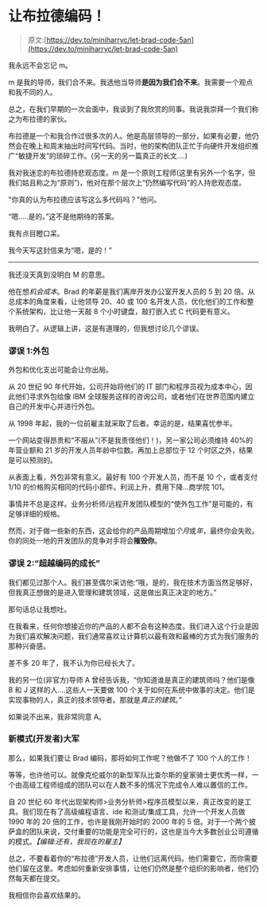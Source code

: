 # 让布拉德编码！

> 原文:[https://dev.to/miniharryc/let-brad-code-5an](https://dev.to/miniharryc/let-brad-code-5an)

我永远不会忘记 m。

m 是我的导师，我们合不来。我选他当导师**是因为我们合不来**。我需要一个观点和我不同的人。

总之，在我们早期的一次会面中，我谈到了我欣赏的同事。我说我崇拜一个我们称之为布拉德的家伙。

布拉德是一个和我合作过很多次的人。他是高层领导的一部分，如果有必要，他仍然会在晚上和周末抽出时间写代码。当时，他的架构团队正忙于向硬件开发组织推广“敏捷开发”的琐碎工作。(另一天的另一篇真正的长文....)

我对我迷恋的布拉德持悲观态度。m 是一个原则工程师(这里有另外一个名字，但我们姑且称之为“原则”)，他对在那个层次上“仍然编写代码”的人持悲观态度。

"你真的认为布拉德应该写这么多代码吗？"他问。

“嗯.....是的。”这不是他期待的答案。

我有点目瞪口呆。

我今天写这封信来为“嗯，是的！”

* * *

我还没天真到没明白 M 的意思。

他在想*机会成本*。Brad 的年薪是我们离岸开发办公室开发人员的 5 到 20 倍。从总成本的角度来看，让他领导 20、40 或 100 名开发人员，优化他们的工作和整个系统架构，比让他一天敲 8 个小时键盘，敲打嵌入式 C 代码更有意义。

我明白了。从逻辑上讲，这是有道理的，但我想讨论几个谬误。

### 谬误 1:外包

外包和优化支出可能会让你出局。

从 20 世纪 90 年代开始，公司开始将他们的 IT 部门和程序员视为成本中心，因此他们寻求外包给像 IBM 全球服务这样的咨询公司，或者他们在世界范围内建立自己的开发中心并进行外包。

从 1998 年起，我的一位前雇主就采取了后者。幸运的是，结果喜忧参半。

一个网站变得昂贵和“不服从”(不是我责怪他们！)，另一家公司必须维持 40%的年营业额和 21 岁的开发人员年龄中位数。再加上总部位于 12 个时区之外，结果是可以预测的。

从表面上看，外包非常有意义。最好有 100 个开发人员，而不是 10 个，或者支付 1/10 的价格购买相同的代码小部件。利润上升，费用下降...商学院 101。

事情并不总是这样。业务分析师/远程开发团队模型的“使外包工作”是可能的，有足够详细的规格。

然而，对于做一些新的东西，这会给你的产品周期增加*个月*或*年*，最终你会失败。你的同处一地的开发团队的竞争对手将会**摧毁你**。

### 谬误 2:“超越编码的成长”

我们都见过那个人。我们甚至偶尔采访他:“哦，是的，我在技术方面当然足够好，但我真正想做的是进入管理和建筑领域，这是做出真正决定的地方。”

那句话总让我想吐。

在我看来，任何你想接近你的产品的人都不会有这种态度。我们进入这个行业是因为我们喜欢解决问题，我们通常喜欢让计算机以最有效和最棒的方式为我们服务的那种兴奋感。

差不多 20 年了，我不认为你已经长大了。

我的另一位(非官方)导师 A 曾经告诉我，“你知道谁是真正的建筑师吗？他们是像 B 和 J 这样的人....这些人一天要做 100 个关于如何在系统中做事的决定。他们是实现事物的人，真正的技术领导者。那就是*真正的建筑*。”

如果说不出来，我非常同意 A。

### 新模式(开发者)大军

那么，如果我们要让 Brad 编码，那将如何工作呢？他做不了 100 个人的工作！

等等，也许他可以。就像克伦威尔的新型军队比查尔斯的皇家骑士更优秀一样，一个由高级工程师组成的团队可以在人数不多的情况下完成令人难以置信的工作。

自 20 世纪 60 年代出现架构师>业务分析师>程序员模型以来，真正改变的是工具。我们现在有了高级编程语言、ide 和测试/集成工具，允许一个开发人员做 1990 年的 20 倍的工作，也许是我刚开始时的 2000 年的 5 倍。对于一个两个披萨盒的团队来说，交付重要的功能是完全可行的，这也是当今大多数创业公司遵循的模式。*【编辑:还有，我现在的雇主】*

总之，不要看着你的“布拉德”开发人员，让他们远离代码。他们需要它，而你需要他们留在这里。考虑如何重新安排事情，让他们仍然是整个组织的影响者，他们仍然每天都在提交。

我相信你会喜欢结果的。
